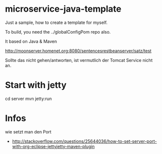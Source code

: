 # microservice-java-template

Just a sample, how to create a template for myself.

To build, you need the ../globalConfigPom repo also.

It based on Java & Maven

http://moonserver.homenet.org:8080/sentencesrestbeanserver/satz/test

Sollte das nicht gehen/antworten, ist vermutlich der Tomcat Service nicht an.

# Start with jetty
cd server
mvn jetty:run

# Infos
wie setzt man den Port
* http://stackoverflow.com/questions/25644036/how-to-set-server-port-with-org-eclipse-jettyjetty-maven-plugin
